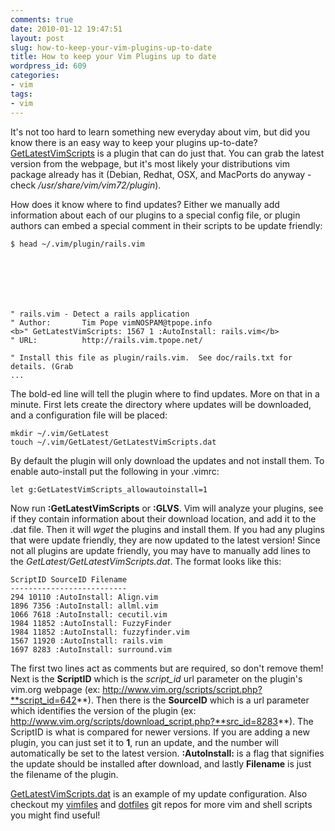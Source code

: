 ```yaml
---
comments: true
date: 2010-01-12 19:47:51
layout: post
slug: how-to-keep-your-vim-plugins-up-to-date
title: How to keep your Vim Plugins up to date
wordpress_id: 609
categories:
- vim
tags:
- vim
---
```


It's not too hard to learn something new everyday about vim, but did you know there is an easy way to keep your plugins up-to-date? [GetLatestVimScripts](http://www.vim.org/scripts/script.php?script_id=642) is a plugin that can do just that. You can grab the latest version from the webpage, but it's most likely your distributions vim package already has it (Debian, Redhat, OSX, and MacPorts do anyway - check _/usr/share/vim/vim72/plugin_).

How does it know where to find updates? Either we manually add information about each of our plugins to a special config file, or plugin authors can embed a special comment in their scripts to be update friendly:


    
    
    $ head ~/.vim/plugin/rails.vim 
    




    
    
    " rails.vim - Detect a rails application
    " Author:       Tim Pope vimNOSPAM@tpope.info
    <b>" GetLatestVimScripts: 1567 1 :AutoInstall: rails.vim</b>
    " URL:          http://rails.vim.tpope.net/
    
    " Install this file as plugin/rails.vim.  See doc/rails.txt for details. (Grab
    ...
    



The bold-ed line will tell the plugin where to find updates. More on that in a minute. First lets create the directory where updates will be downloaded, and a configuration file will be placed:


    
    
    mkdir ~/.vim/GetLatest
    touch ~/.vim/GetLatest/GetLatestVimScripts.dat
    



By default the plugin will only download the updates and not install them. To enable auto-install put the following in your .vimrc:


    
    
    let g:GetLatestVimScripts_allowautoinstall=1
    



Now run **:GetLatestVimScripts** or **:GLVS**. Vim will analyze your plugins, see if they contain information about their download location, and add it to the .dat file. Then it will _wget_ the plugins and install them. If you had any plugins that were update friendly, they are now updated to the latest version! Since not all plugins are update friendly, you may have to manually add lines to the _GetLatest/GetLatestVimScripts.dat_. The format looks like this:


    
    
    ScriptID SourceID Filename
    --------------------------
    294 10110 :AutoInstall: Align.vim
    1896 7356 :AutoInstall: allml.vim
    1066 7618 :AutoInstall: cecutil.vim
    1984 11852 :AutoInstall: FuzzyFinder
    1984 11852 :AutoInstall: fuzzyfinder.vim
    1567 11920 :AutoInstall: rails.vim
    1697 8283 :AutoInstall: surround.vim
    



The first two lines act as comments but are required, so don't remove them! Next is the **ScriptID** which is the _script_id_ url parameter on the plugin's vim.org webpage (ex: http://www.vim.org/scripts/script.php?**script_id=642**). Then there is the **SourceID** which is a url parameter which identifies the version of the plugin (ex: http://www.vim.org/scripts/download_script.php?**src_id=8283**). The ScriptID is what is compared for newer versions. If you are adding a new plugin, you can just set it to **1**, run an update, and the number will automatically be set to the latest version. **:AutoInstall:** is a flag that signifies the update should be installed after download, and lastly **Filename** is just the filename of the plugin.

[GetLatestVimScripts.dat](http://github.com/anveo/vimfiles/blob/master/GetLatest/GetLatestVimScripts.dat) is an example of my update configuration. Also checkout my [vimfiles](http://github.com/anveo/vimfiles) and [dotfiles]() git repos for more vim and shell scripts you might find useful!



